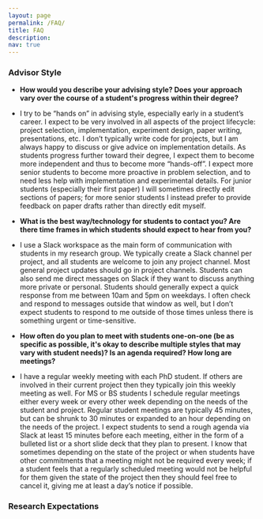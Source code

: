 ```yaml
---
layout: page
permalink: /FAQ/
title: FAQ
description: 
nav: true
---
```


<div class="FAQ">
  
<h3>Advisor Style</h3> 
  
  <ul>
<li><p><b>How would you describe your advising style? Does your approach vary over the course of a student's progress within their degree?</b></p>
</li>
<li><p>I try to be “hands on” in advising style, especially early in a student’s career. I expect to be very involved in all aspects of the project lifecycle: project selection, implementation, experiment design, paper writing, presentations, etc. I don’t typically write code for projects, but I am always happy to discuss or give advice on implementation details. As students progress further toward their degree, I expect them to become more independent and thus to become more “hands-off”. I expect more senior students to become more proactive in problem selection, and to need less help with implementation and experimental details. For junior students (especially their first paper) I will sometimes directly edit sections of papers; for more senior students I instead prefer to provide feedback on paper drafts rather than directly edit myself.</p>
</li>
</ul>
  
   <ul>
<li><p><b>What is the best way/technology for students to contact you? Are there time frames in which students should expect to hear from you?</b></p>
</li>
<li><p>I use a Slack workspace as the main form of communication with students in my research group. We typically create a Slack channel per project, and all students are welcome to join any project channel. Most general project updates should go in project channels. Students can also send me direct messages on Slack if they want to discuss anything more private or personal. Students should generally expect a quick response from me between 10am and 5pm on weekdays. I often check and respond to messages outside that window as well, but I don’t expect students to respond to me outside of those times unless there is something urgent or time-sensitive.</p>
</li>
</ul>
  
    
   <ul>
<li><p><b>How often do you plan to meet with students one-on-one (be as specific as possible, it's okay to describe multiple styles that may vary with student needs)? Is an agenda required? How long are meetings?</b></p>
</li>
<li><p>I have a regular weekly meeting with each PhD student. If others are involved in their current project then they typically join this weekly meeting as well. For MS or BS students I schedule regular meetings either every week or every other week depending on the needs of the student and project. Regular student meetings are typically 45 minutes, but can be shrunk to 30 minutes or expanded to an hour depending on the needs of the project. I expect students to send a rough agenda via Slack at least 15 minutes before each meeting, either in the form of a bulleted list or a short slide deck that they plan to present. I know that sometimes depending on the state of the project or when students have other commitments that a meeting might not be required every week; if a student feels that a regularly scheduled meeting would not be helpful for them given the state of the project then they should feel free to cancel it, giving me at least a day’s notice if possible.</p>
</li>
</ul>
  
<h3> Research Expectations </h3>

</div>
